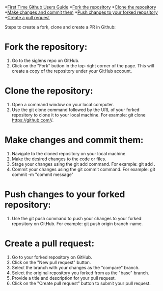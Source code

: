 *[First Time Github Users Guide](#first-time-github-users-guide)
 *[Fork the repository](#fork-the-repository)
 *[Clone the repository](#clone-the-repository)
 *[Make changes and commit them](#make-changes-and-commit-them)
 *[Push changes to your forked repository](#push-changes-to-your-forked-repository)
 *[Create a pull request](#create-a-pull-request)



Steps to create a fork, clone and create a PR in Github:

# Fork the repository:

1. Go to the siglens repo on GitHub.
2. Click on the "Fork" button in the top-right corner of the page.
   This will create a copy of the repository under your GitHub account.

# Clone the repository:

1. Open a command window on your local computer.
2. Use the git clone command followed by the URL of your forked repository to clone it to your local machine.
   For example: git clone https://github.com/<your-username>/<siglens>.

# Make changes and commit them:

1. Navigate to the cloned repository on your local machine.
2. Make the desired changes to the code or files.
3. Stage your changes using the git add command.
   For example: git add .
4. Commit your changes using the git commit command.
   For example: git commit -m "commit message"


# Push changes to your forked repository:

1. Use the git push command to push your changes to your forked repository on GitHub.
   For example: git push origin branch-name.


# Create a pull request:

1. Go to your forked repository on GitHub.
2. Click on the "New pull request" button.
3. Select the branch with your changes as the "compare" branch.
4. Select the original repository you forked from as the "base" branch.
5. Provide a title and description for your pull request.
6. Click on the "Create pull request" button to submit your pull request.


